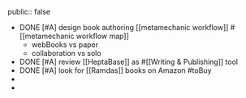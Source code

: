 public:: false

- DONE [#A] design book authoring [[metamechanic workflow]] #[[metamechanic workflow map]]
	- webBooks vs paper
	- collaboration vs solo
- DONE [#A] review [[HeptaBase]] as #[[Writing & Publishing]] tool
- DONE [#A] look for [[Ramdas]] books on Amazon #toBuy
-
-